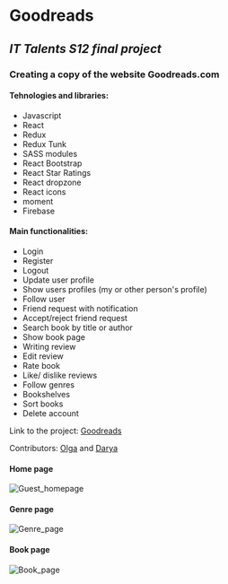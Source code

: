 # Goodreads

## *IT Talents S12 final project*

### Creating a copy of the website Goodreads.com

#### Tehnologies and libraries:
- Javascript
- React
- Redux
- Redux Tunk
- SASS modules
- React Bootstrap
- React Star Ratings
- React dropzone
- React icons
- moment
- Firebase

#### Main functionalities:
- Login
- Register
- Logout
- Update user profile
- Show users profiles (my or other person's profile)
- Follow user
- Friend request with notification
- Accept/reject friend request
- Search book by title or author
- Show book page
- Writing review
- Edit review
- Rate book
- Like/ dislike reviews
- Follow genres
- Bookshelves
- Sort books
- Delete account


Link to the project: [Goodreads](https://goodreads-9c368.web.app/)

Contributors: [Olga](https://github.com/OlgaKaikchiyan) and [Darya](https://github.com/Darya-Slugina)

#### Home page
![Guest_homepage](https://user-images.githubusercontent.com/75447992/113816202-23aa4680-977d-11eb-8e5c-8304ba8b9334.png)

#### Genre page
![Genre_page](https://user-images.githubusercontent.com/75447992/113816201-22791980-977d-11eb-9ea6-b457c8d5528c.png)

#### Book page
![Book_page](https://user-images.githubusercontent.com/75447992/113816294-4fc5c780-977d-11eb-8348-b178a3c9ca30.png)



